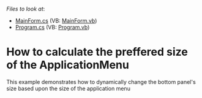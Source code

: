 <!-- default file list -->
*Files to look at*:

* [MainForm.cs](./CS/MainForm.cs) (VB: [MainForm.vb](./VB/MainForm.vb))
* [Program.cs](./CS/Program.cs) (VB: [Program.vb](./VB/Program.vb))
<!-- default file list end -->
# How to calculate the preffered size of the ApplicationMenu


<p>This example demonstrates how to dynamically change the bottom panel's size based upon the size of the application menu</p>

<br/>


